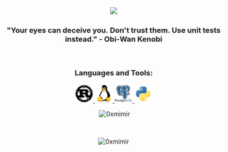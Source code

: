 <p align="center">
    <img src="https://raw.githubusercontent.com/0xMimir/0xMimir/main/obi-wan.gif" />
</p>

<h3 align="center">"Your eyes can deceive you. Don't trust them. Use unit tests instead." - Obi-Wan Kenobi</h3>
<br />
<h3 align="center">Languages and Tools:</h3>
<p align="center">
   <a href="https://www.rust-lang.org" target="_blank" rel="noreferrer"> <img src="https://raw.githubusercontent.com/devicons/devicon/master/icons/rust/rust-plain.svg" alt="rust" width="40" height="40"/> </a>
   <a href="https://www.linux.org/" target="_blank" rel="noreferrer"> <img src="https://raw.githubusercontent.com/devicons/devicon/master/icons/linux/linux-original.svg" alt="linux" width="40" height="40"/> </a>
   <a href="https://www.postgresql.org" target="_blank" rel="noreferrer"> <img src="https://raw.githubusercontent.com/devicons/devicon/master/icons/postgresql/postgresql-original-wordmark.svg" alt="postgresql" width="40" height="40"/> </a> 
   <a href="https://www.python.org" target="_blank" rel="noreferrer"> <img src="https://raw.githubusercontent.com/devicons/devicon/master/icons/python/python-original.svg" alt="python" width="40" height="40"/> </a> 
</p>
<p align="center">&nbsp;<img  src="https://github-readme-stats.vercel.app/api?username=0xmimir&show_icons=true&locale=en" alt="0xmimir" /></p>
<br />
<p align="center"><img  src="https://github-readme-stats.vercel.app/api/top-langs?username=0xmimir&show_icons=true&locale=en&layout=compact" alt="0xmimir" /></p>